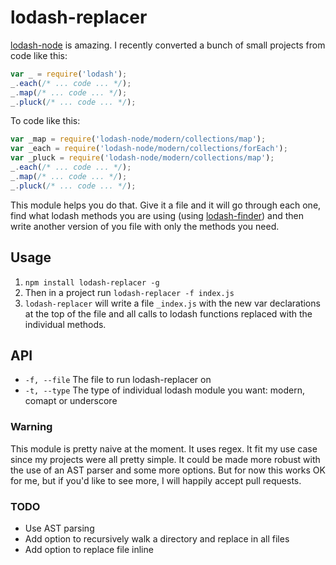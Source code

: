 lodash-replacer
==============

[lodash-node](http://lodash.com/custom-builds) is amazing. I recently converted a bunch of small projects from code like this:

``` js
var _ = require('lodash');
_.each(/* ... code ... */);
_.map(/* ... code ... */);
_.pluck(/* ... code ... */);
```

To code like this:

``` js
var _map = require('lodash-node/modern/collections/map');
var _each = require('lodash-node/modern/collections/forEach');
var _pluck = require('lodash-node/modern/collections/map');
_.each(/* ... code ... */);
_.map(/* ... code ... */);
_.pluck(/* ... code ... */);
```

This module helps you do that. Give it a file and it will go through each one, find what lodash methods you are using (using [lodash-finder](https://github.com/spadgos/lodash-finder)) and then write another version of you file with only the methods you need.

## Usage

1. `npm install lodash-replacer -g`
2. Then in a project run `lodash-replacer -f index.js`
3. `lodash-replacer` will write a file `_index.js` with the new var declarations at the top of the file and all calls to lodash functions replaced with the individual methods.

## API

- `-f, --file` The file to run lodash-replacer on
- `-t, --type` The type of individual lodash module you want: modern, comapt or underscore

### Warning

This module is pretty naive at the moment. It uses regex. It fit my use case since my projects were all pretty simple. It could be made more robust with the use of an AST parser and some more options. But for now this works OK for me, but if you'd like to see more, I will happily accept pull requests.

### TODO

- Use AST parsing
- Add option to recursively walk a directory and replace in all files
- Add option to replace file inline
